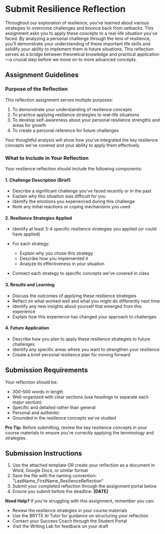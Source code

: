 # Submit Resilience Reflection

Throughout our exploration of resilience, you've learned about various strategies to overcome challenges and bounce back from setbacks. This assignment asks you to apply these concepts to a real-life situation you've faced. By analyzing a personal challenge through the lens of resilience, you'll demonstrate your understanding of these important life skills and solidify your ability to implement them in future situations. This reflection serves as a bridge between theoretical knowledge and practical application—a crucial step before we move on to more advanced concepts.

## Assignment Guidelines

### Purpose of the Reflection

This reflection assignment serves multiple purposes:

1. To demonstrate your understanding of resilience concepts
2. To practice applying resilience strategies to real-life situations
3. To develop self-awareness about your personal resilience strengths and areas for growth
4. To create a personal reference for future challenges

Your thoughtful analysis will show how you've integrated the key resilience concepts we've covered and your ability to apply them effectively.

### What to Include in Your Reflection

Your resilience reflection should include the following components:

#### 1. Challenge Description (Brief)

- Describe a significant challenge you've faced recently or in the past
- Explain why this situation was difficult for you
- Identify the emotions you experienced during this challenge
- Note any initial reactions or coping mechanisms you used

#### 2. Resilience Strategies Applied

- Identify at least 3-4 specific resilience strategies you applied (or could have applied)
- For each strategy:

  - Explain why you chose this strategy
  - Describe how you implemented it
  - Analyze its effectiveness in your situation

- Connect each strategy to specific concepts we've covered in class

#### 3. Results and Learning

- Discuss the outcomes of applying these resilience strategies
- Reflect on what worked well and what you might do differently next time
- Identify any new insights about yourself that emerged from this experience
- Explain how this experience has changed your approach to challenges

#### 4. Future Application

- Describe how you plan to apply these resilience strategies to future challenges
- Identify any specific areas where you want to strengthen your resilience
- Create a brief personal resilience plan for moving forward

## Submission Requirements

Your reflection should be:

- 300-500 words in length
- Well-organized with clear sections (use headings to separate each major section)
- Specific and detailed rather than general
- Personal and authentic
- Grounded in the resilience concepts we've studied

**Pro Tip:** Before submitting, review the key resilience concepts in your course materials to ensure you're correctly applying the terminology and strategies.

## Submission Instructions

1. Use the attached template OR create your reflection as a document in Word, Google Docs, or similar format
2. Save the file with the naming convention: "LastName_FirstName_ResilienceReflection"
3. Submit your completed reflection through the assignment portal below
4. Ensure you submit before the deadline: **[DATE]**

**Need Help?** If you're struggling with this assignment, remember you can:
- Review the resilience strategies in your course materials
- Use the BRYTE AI Tutor for guidance on structuring your reflection
- Contact your Success Coach through the Student Portal
- Visit the Writing Lab for feedback on your draft


